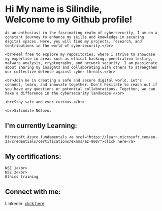 <h1>Hi My name is Silindile,</br>Welcome to my Github profile!</h1>
	
	As an enthusiast in the fascinating realm of cybersecurity, I am on a constant journey to enhance my skills and knowledge in securing digital spaces. Here, you will find my projects, research, and contributions in the world of cybersecurity.</br>

	<br>Feel free to explore my repositories, where I strive to showcase my expertise in areas such as ethical hacking, penetration testing, malware analysis, cryptography, and network security. I am passionate about sharing my insights and collaborating with others to strengthen our collective defense against cyber threats.</br>

	<br>Join me in creating a safe and secure digital world. Let's connect, learn, and innovate together. Don't hesitate to reach out if you have any questions or potential collaborations. Together, we can make a difference in the cybersecurity landscape!</br>

	<br>Stay safe and ever curious.</br>

	<br>Silindile Ndlovu.
	

<h2>I'm currently Learning:</h2>

	Microsoft Azure fundamentals <a href="https://learn.microsoft.com/en-za/credentials/certifications/exams/az-900/">click here</a>
	
	
<h2>My certifications:</h2>

	NSE 1</br>
	NSE 2</br>
	Ethics training

<h2>Connect with me:</h2>


Linkedin: <a href="https://www.linkedin.com/in/silindile-ndlovu/">click here</a>

<!--
**slindii/slindii** is a ✨ _special_ ✨ repository because its `README.md` (this file) appears on your GitHub profile.

Here are some ideas to get you started:

- 🔭 I’m currently working on ...
- 🌱 I’m currently learning ...
- 👯 I’m looking to collaborate on ...
- 🤔 I’m looking for help with ...
- 💬 Ask me about ...
- 📫 How to reach me: ...
- 😄 Pronouns: ...
- ⚡ Fun fact: ...
-->
